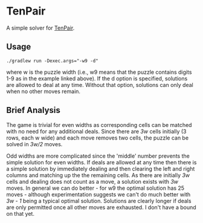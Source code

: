 # TenPair
A simple solver for [TenPair](http://www.logicgamesonline.com/tenpair/).

## Usage
```
./gradlew run -Dexec.args="-w9 -d"
```

where w is the puzzle width (i.e., w9 means that the puzzle contains digits 1-9 as in the example linked above). If the
d option is specified, solutions are allowed to deal at any time. Without that option, solutions can only deal when no
other moves remain.

## Brief Analysis
The game is trivial for even widths as corresponding cells can be matched with no need for any additional deals. Since there 
are *3w* cells initially (3 rows, each w wide) and each move removes two cells, the puzzle can be solved in *3w/2* moves.

Odd widths are more complicated since the 'middle' number prevents the simple solution for even widths. If deals are allowed
at any time then there is a simple solution by immediately dealing and then clearing the left and right columns and matching
up the the remaining cells. As there are initially *3w* cells and dealing does not count as a move, a solution exists with *3w*
moves. In general we can do better - for w9 the optimal solution has 25 moves - although experimentation suggests we can't do
much better with *3w - 1* being a typical optimal solution. Solutions are clearly longer if deals are only permitted once all other
moves are exhausted. I don't have a bound on that yet.
